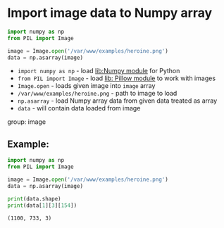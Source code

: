 # Import image data to Numpy array

```python
import numpy as np
from PIL import Image

image = Image.open('/var/www/examples/heroine.png')
data = np.asarray(image)
```

- `import numpy as np` - load [lib:Numpy module](/python-numpy/how-to-install-python-numpy-lib) for Python
- `from PIL import Image` - load [lib: Pillow module](/python-pillow/how-to-install-python-pillow-module) to work with images
- `Image.open` - loads given image into `image` array
- `/var/www/examples/heroine.png` - path to image to load
- `np.asarray` - load Numpy array data from given data treated as array
- `data` - will contain data loaded from image

group: image

## Example: 
```python
import numpy as np
from PIL import Image

image = Image.open('/var/www/examples/heroine.png')
data = np.asarray(image)

print(data.shape)
print(data[1][3][154])
```
```
(1100, 733, 3)

```

